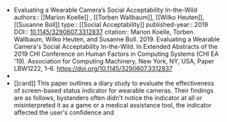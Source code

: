 - Evaluating a Wearable Camera’s Social Acceptability In-the-Wild
  authors:: [[Marion Koelle]] , [[Torben Wallbaum]], [[Wilko Heuten]], [[Susanne Boll]] 
  type:: [[Social Acceptability]] 
  published-year:: 2019
  DOI:: [10.1145/3290607.3312837](https://doi.org/10.1145/3290607.3312837) 
  citation:: Marion Koelle, Torben Wallbaum, Wilko Heuten, and Susanne Boll. 2019. Evaluating a Wearable Camera's Social Acceptability In-the-Wild. In Extended Abstracts of the 2019 CHI Conference on Human Factors in Computing Systems (CHI EA '19). Association for Computing Machinery, New York, NY, USA, Paper LBW1222, 1–6. https://doi.org/10.1145/3290607.3312837
-
- [[card]] This paper outlines a diary study to evaluate the effectiveness of screen-based status indicator for wearable cameras. Their findings are as follows, bystanders often didn't notice the indicator at all or misinterpreted it as a game or a medical assistance tool, the indicator affected the user's confidence and